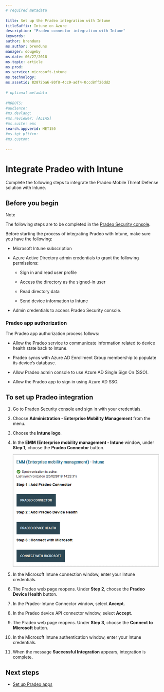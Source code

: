 ```yaml
---
# required metadata

title: Set up the Pradeo integration with Intune
titleSuffix: Intune on Azure
description: "Pradeo connector integration with Intune"
keywords:
author: brenduns
ms.author: brenduns
manager: dougeby
ms.date: 06/27/2018
ms.topic: article
ms.prod:
ms.service: microsoft-intune
ms.technology:
ms.assetid: 82872ba6-80f8-4cc9-adf4-0ccd8ff26dd2

# optional metadata

#ROBOTS:
#audience:
#ms.devlang:
#ms.reviewer: [ALIAS]
#ms.suite: ems
search.appverid: MET150
#ms.tgt_pltfrm:
#ms.custom:

---
```


# Integrate Pradeo with Intune

Complete the following steps to integrate the Pradeo Mobile Threat Defense solution with Intune.

## Before you begin

> [!NOTE]
> The following steps are to be completed in the [Pradeo Security console](https://www.apps-security.com).

Before starting the process of integrating Pradeo with Intune, make sure you have the following:

-   Microsoft Intune subscription

-   Azure Active Directory admin credentials to grant the following permissions:

    -   Sign in and read user profile

    -   Access the directory as the signed-in user

    -   Read directory data

    -   Send device information to Intune

-   Admin credentials to access Pradeo Security console.

### Pradeo app authorization

The Pradeo app authorization process follows:

-   Allow the Pradeo service to communicate information related to device health state back to Intune.

-   Pradeo syncs with Azure AD Enrollment Group membership to populate its device’s database.

-   Allow Pradeo admin console to use Azure AD Single Sign On (SSO).

-   Allow the Pradeo app to sign in using Azure AD SSO.

## To set up Pradeo integration

1.  Go to [Pradeo Security console](https://www.apps-security.com) and sign in with your credentials.

2.  Choose **Administration - Enterprise Mobility Management** from the menu.

3.  Choose the **Intune logo**.

4.  In the **EMM (Enterprise mobility management - Intune** window, under **Step 1**, choose the **Pradeo Connector** button. 

    ![Screenshot of the Pradeo EMM Intune window](./media/pradeo_setup.png)

5. In the Microsoft Intune connection window, enter your Intune credentials.

5.  The Pradeo web page reopens. Under **Step 2**, choose the **Pradeo Device Health** button.

7. In the Pradeo-Intune Connector window, select **Accept**. 

8. In the Pradeo device API connector window, select **Accept**.

9. The Pradeo web page reopens. Under **Step 3**, choose the **Connect to Microsoft** button. 

10. In the Microsoft Intune authentication window, enter your Intune credentials.

11. When the message **Successful Integration** appears, integration is complete.

## Next steps

-   [Set up Pradeo apps](mtd-apps-ios-app-configuration-policy-add-assign.md)